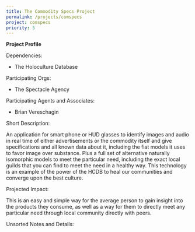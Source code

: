 ```yaml
---
title: The Commodity Specs Project
permalink: /projects/comspecs
project: comspecs
priority: 5
---
```


**Project Profile**

Dependencies: 

 * The Holoculture Database
 
Participating Orgs:

 * The Spectacle Agency
 
Participating Agents and Associates:

 * Brian Vereschagin
 
Short Description:

An application for smart phone or HUD glasses to identify images and audio in real time of either advertisements or the commodity itself and give specifications and all known data about it, including the fiat models it uses to favor image over substance. Plus a full set of alternative naturally isomorphic models to meet the particular need, including the exact local guilds that you can find to meet the need in a healthy way. This technology is an example of the power of the HCDB to heal our communities and converge upon the best culture. 

Projected Impact:

This is an easy and simple way for the average person to gain insight into the products they consume, as well as a way for them to directly meet any particular need through local community directly with peers.

Unsorted Notes and Details:
 

